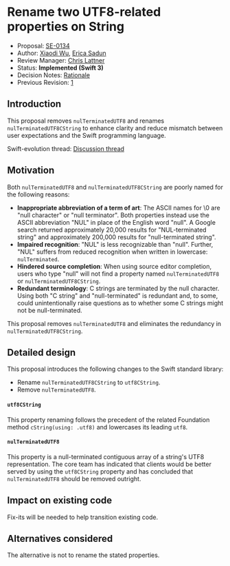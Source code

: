# Rename two UTF8-related properties on String

* Proposal: [SE-0134](0134-rename-string-properties.md)
* Author: [Xiaodi Wu](https://github.com/xwu), [Erica Sadun](https://github.com/erica)
* Review Manager: [Chris Lattner](http://github.com/lattner)
* Status: **Implemented (Swift 3)**
* Decision Notes: [Rationale](https://lists.swift.org/pipermail/swift-evolution-announce/2016-July/000266.html)
* Previous Revision: [1](https://github.com/apple/swift-evolution/blob/aea8b836d21051076663c5692ec1d09bb3222527/proposals/0134-rename-string-properties.md)

## Introduction

This proposal removes `nulTerminatedUTF8` and renames `nulTerminatedUTF8CString` to enhance clarity and reduce mismatch between user expectations and the Swift programming language.

Swift-evolution thread: [Discussion thread](https://lists.swift.org/pipermail/swift-evolution/Week-of-Mon-20160718/025378.html)

## Motivation

Both `nulTerminatedUTF8` and `nulTerminatedUTF8CString` are poorly named for the following reasons:
 
* **Inappropriate abbreviation of a term of art**: The ASCII names for \0 are "null character" or "null terminator". Both properties instead use the ASCII abbreviation "NUL" in place of the English word "null". A Google search returned approximately 20,000 results for "NUL-terminated string" and approximately 200,000 results for "null-terminated string".
* **Impaired recognition**: "NUL" is less recognizable than "null". Further, "NUL" suffers from reduced recognition when written in lowercase: `nulTerminated`.
* **Hindered source completion**: When using source editor completion, users who type "null" will not find a property named `nulTerminatedUTF8` or `nulTerminatedUTF8CString`.
* **Redundant terminology**: C strings are terminated by the null character. Using both "C string" and "null-terminated" is redundant and, to some, could unintentionally raise questions as to whether some C strings might not be null-terminated.

This proposal removes `nulTerminatedUTF8` and eliminates the redundancy in `nulTerminatedUTF8CString`.

## Detailed design
This proposal introduces the following changes to the Swift standard library:

* Rename `nulTerminatedUTF8CString` to `utf8CString`.
* Remove `nulTerminatedUTF8`.

#### `utf8CString`

This property renaming follows the precedent of the related Foundation method `cString(using: .utf8)` and lowercases its leading `utf8`.

#### `nulTerminatedUTF8`

This property is a null-terminated contiguous array of a string's UTF8 representation. The core team has indicated that clients would be better served by using the `utf8CString` property and has concluded that `nulTerminatedUTF8` should be removed outright.

## Impact on existing code

Fix-its will be needed to help transition existing code.

## Alternatives considered

The alternative is not to rename the stated properties.
